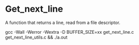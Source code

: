 # Get_next_line
A function that returns a line, read from a file descriptor.

gcc -Wall -Werror -Wextra -D BUFFER_SIZE=xx get_next_line.c get_next_line_utils.c && ./a.out
